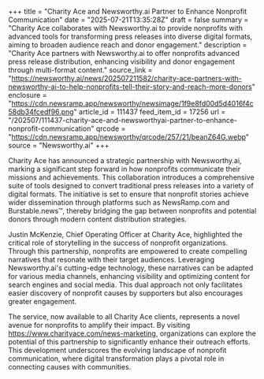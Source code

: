 +++
title = "Charity Ace and Newsworthy.ai Partner to Enhance Nonprofit Communication"
date = "2025-07-21T13:35:28Z"
draft = false
summary = "Charity Ace collaborates with Newsworthy.ai to provide nonprofits with advanced tools for transforming press releases into diverse digital formats, aiming to broaden audience reach and donor engagement."
description = "Charity Ace partners with Newsworthy.ai to offer nonprofits advanced press release distribution, enhancing visibility and donor engagement through multi-format content."
source_link = "https://newsworthy.ai/news/202507211582/charity-ace-partners-with-newsworthy-ai-to-help-nonprofits-tell-their-story-and-reach-more-donors"
enclosure = "https://cdn.newsramp.app/newsworthy/newsimage/1f9e8fd00d5d4016f4c58db34fcedf96.png"
article_id = 111437
feed_item_id = 17256
url = "/202507/111437-charity-ace-and-newsworthyai-partner-to-enhance-nonprofit-communication"
qrcode = "https://cdn.newsramp.app/newsworthy/qrcode/257/21/beanZ64G.webp"
source = "Newsworthy.ai"
+++

<p>Charity Ace has announced a strategic partnership with Newsworthy.ai, marking a significant step forward in how nonprofits communicate their missions and achievements. This collaboration introduces a comprehensive suite of tools designed to convert traditional press releases into a variety of digital formats. The initiative is set to ensure that nonprofit stories achieve wider dissemination through platforms such as NewsRamp.com and Burstable.news™, thereby bridging the gap between nonprofits and potential donors through modern content distribution strategies.</p><p>Justin McKenzie, Chief Operating Officer at Charity Ace, highlighted the critical role of storytelling in the success of nonprofit organizations. Through this partnership, nonprofits are empowered to create compelling narratives that resonate with their target audiences. Leveraging Newsworthy.ai's cutting-edge technology, these narratives can be adapted for various media channels, enhancing visibility and optimizing content for search engines and social media. This dual approach not only facilitates easier discovery of nonprofit causes by supporters but also encourages greater engagement.</p><p>The service, now available to all Charity Ace clients, represents a novel avenue for nonprofits to amplify their impact. By visiting <a href='https://www.charityace.com/news-marketing' rel='nofollow' target='_blank'>https://www.charityace.com/news-marketing</a>, organizations can explore the potential of this partnership to significantly enhance their outreach efforts. This development underscores the evolving landscape of nonprofit communication, where digital transformation plays a pivotal role in connecting causes with communities.</p>